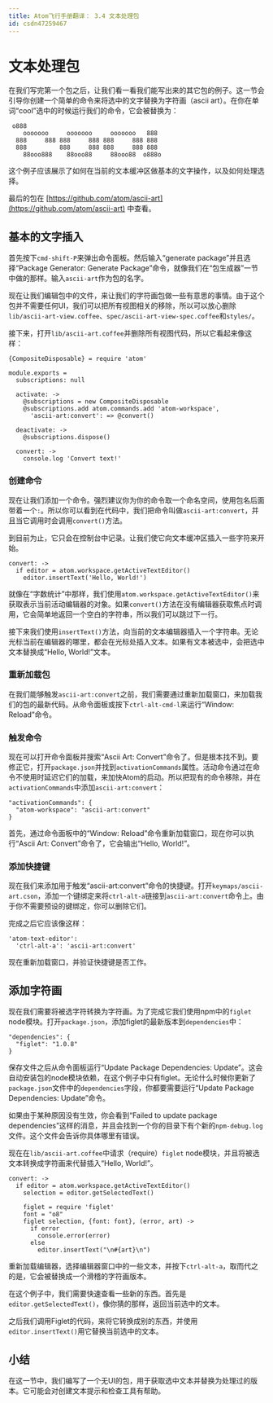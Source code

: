 ```yaml
---
title: Atom飞行手册翻译： 3.4 文本处理包
id: csdn47259467
---
```


# 文本处理包

在我们写完第一个包之后，让我们看一看我们能写出来的其它包的例子。这一节会引导你创建一个简单的命令来将选中的文字替换为字符画（ascii art）。在你在单词“cool”选中的时候运行我们的命令，它会被替换为：

```
 o888
    ooooooo     ooooooo     ooooooo   888
  888     888 888     888 888     888 888
  888         888     888 888     888 888
    88ooo888    88ooo88     88ooo88  o888o
```

这个例子应该展示了如何在当前的文本缓冲区做基本的文字操作，以及如何处理选择。

最后的包在 [https://github.com/atom/ascii-art](https://github.com/atom/ascii-art) 中查看。

## 基本的文字插入

首先按下`cmd-shift-P`来弹出命令面板。然后输入“generate package”并且选择“Package Generator: Generate Package”命令，就像我们在“包生成器”一节中做的那样。输入`ascii-art`作为包的名字。

现在让我们编辑包中的文件，来让我们的字符画包做一些有意思的事情。由于这个包并不需要任何UI，我们可以把所有视图相关的移除，所以可以放心删除`lib/ascii-art-view.coffee`、`spec/ascii-art-view-spec.coffee`和`styles/`。

接下来，打开`lib/ascii-art.coffee`并删除所有视图代码，所以它看起来像这样：

```
{CompositeDisposable} = require 'atom'

module.exports =
  subscriptions: null

  activate: ->
    @subscriptions = new CompositeDisposable
    @subscriptions.add atom.commands.add 'atom-workspace',
      'ascii-art:convert': => @convert()

  deactivate: ->
    @subscriptions.dispose()

  convert: ->
    console.log 'Convert text!'
```

### 创建命令

现在让我们添加一个命令。强烈建议你为你的命令取一个命名空间，使用包名后面带着一个`:`。所以你可以看到在代码中，我们把命令叫做`ascii-art:convert`，并且当它调用时会调用`convert()`方法。

到目前为止，它只会在控制台中记录。让我们使它向文本缓冲区插入一些字符来开始。

```
convert: ->
  if editor = atom.workspace.getActiveTextEditor()
    editor.insertText('Hello, World!')
```

就像在“字数统计”中那样，我们使用`atom.workspace.getActiveTextEditor()`来获取表示当前活动编辑器的对象。如果`convert()`方法在没有编辑器获取焦点时调用，它会简单地返回一个空白的字符串，所以我们可以跳过下一行。

接下来我们使用`insertText()`方法，向当前的文本编辑器插入一个字符串。无论光标当前在编辑器的哪里，都会在光标处插入文本。如果有文本被选中，会把选中文本替换成“Hello, World!”文本。

### 重新加载包

在我们能够触发`ascii-art:convert`之前，我们需要通过重新加载窗口，来加载我们的包的最新代码。从命令面板或按下`ctrl-alt-cmd-l`来运行“Window: Reload”命令。

### 触发命令

现在可以打开命令面板并搜索“Ascii Art: Convert”命令了。但是根本找不到。要修正它，打开`package.json`并找到`activationCommands`属性。活动命令通过在命令不使用时延迟它们的加载，来加快Atom的启动。所以把现有的命令移除，并在`activationCommands`中添加`ascii-art:convert`：

```
"activationCommands": {
  "atom-workspace": "ascii-art:convert"
}
```

首先，通过命令面板中的“Window: Reload”命令重新加载窗口，现在你可以执行“Ascii Art: Convert”命令了，它会输出“Hello, World!”。

### 添加快捷键

现在我们来添加用于触发“ascii-art:convert”命令的快捷键。打开`keymaps/ascii-art.cson`，添加一个键绑定来将`ctrl-alt-a`链接到`ascii-art:convert`命令上。由于你不需要预设的键绑定，你可以删除它们。

完成之后它应该像这样：

```
'atom-text-editor':
  'ctrl-alt-a': 'ascii-art:convert'
```

现在重新加载窗口，并验证快捷键是否工作。

## 添加字符画

现在我们需要将被选字符转换为字符画。为了完成它我们使用npm中的`figlet` node模块。打开`package.json`，添加figlet的最新版本到`dependencies`中：

```
"dependencies": {
  "figlet": "1.0.8"
}
```

保存文件之后从命令面板运行“Update Package Dependencies: Update”。这会自动安装包的node模块依赖，在这个例子中只有figlet。无论什么时候你更新了`package.json`文件中的`dependencies`字段，你都要需要运行“Update Package Dependencies: Update”命令。

如果由于某种原因没有生效，你会看到“Failed to update package dependencies”这样的消息，并且会找到一个你的目录下有个新的`npm-debug.log`文件。这个文件会告诉你具体哪里有错误。

现在在`lib/ascii-art.coffee`中请求（require）`figlet` node模块，并且将被选文本转换成字符画来代替插入“Hello, World!”。

```
convert: ->
  if editor = atom.workspace.getActiveTextEditor()
    selection = editor.getSelectedText()

    figlet = require 'figlet'
    font = "o8"
    figlet selection, {font: font}, (error, art) ->
      if error
        console.error(error)
      else
        editor.insertText("\n#{art}\n")
```

重新加载编辑器，选择编辑器窗口中的一些文本，并按下`ctrl-alt-a`，取而代之的是，它会被替换成一个滑稽的字符画版本。

在这个例子中，我们需要快速查看一些新的东西。首先是`editor.getSelectedText()`，像你猜的那样，返回当前选中的文本。

之后我们调用Figlet的代码，来将它转换成别的东西，并使用`editor.insertText()`用它替换当前选中的文本。

## 小结

在这一节中，我们编写了一个无UI的包，用于获取选中文本并替换为处理过的版本。它可能会对创建文本提示和检查工具有帮助。